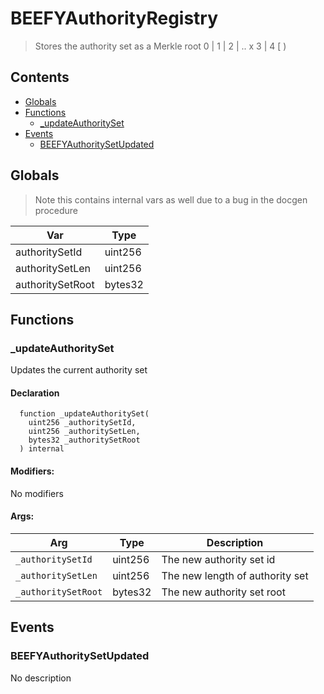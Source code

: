 # BEEFYAuthorityRegistry



> Stores the authority set as a Merkle root
 0  |   1   |    2   |  .. x   3 |     4
    [       )

## Contents
<!-- START doctoc generated TOC please keep comment here to allow auto update -->
<!-- DON'T EDIT THIS SECTION, INSTEAD RE-RUN doctoc TO UPDATE -->

- [Globals](#globals)
- [Functions](#functions)
  - [_updateAuthoritySet](#_updateauthorityset)
- [Events](#events)
  - [BEEFYAuthoritySetUpdated](#beefyauthoritysetupdated)

<!-- END doctoc generated TOC please keep comment here to allow auto update -->

## Globals

> Note this contains internal vars as well due to a bug in the docgen procedure

| Var | Type |
| --- | --- |
| authoritySetId | uint256 |
| authoritySetLen | uint256 |
| authoritySetRoot | bytes32 |



## Functions

### _updateAuthoritySet
Updates the current authority set



#### Declaration
```solidity
  function _updateAuthoritySet(
    uint256 _authoritySetId,
    uint256 _authoritySetLen,
    bytes32 _authoritySetRoot
  ) internal
```

#### Modifiers:
No modifiers

#### Args:
| Arg | Type | Description |
| --- | --- | --- |
|`_authoritySetId` | uint256 | The new authority set id
|`_authoritySetLen` | uint256 | The new length of authority set
|`_authoritySetRoot` | bytes32 | The new authority set root



## Events

### BEEFYAuthoritySetUpdated
No description

  


